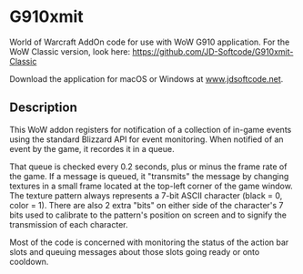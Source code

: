 # G910xmit
World of Warcraft AddOn code for use with WoW G910 application. For the WoW Classic version, look here: https://github.com/JD-Softcode/G910xmit-Classic

Download the application for macOS or Windows at www.jdsoftcode.net.

## Description
This WoW addon registers for notification of a collection of in-game events using the standard Blizzard API for event monitoring. When notified of an event by the game, it recordes it in a queue.

That queue is checked every 0.2 seconds, plus or minus the frame rate of the game. If a message is queued, it "transmits" the message by changing textures in a small frame located at the top-left corner of the game window. The texture pattern always represents a 7-bit ASCII character (black = 0, color = 1). There are also 2 extra "bits" on either side of the character's 7 bits used to calibrate to the pattern's position on screen and to signify the transmission of each character.

Most of the code is concerned with monitoring the status of the action bar slots and queuing messages about those slots going ready or onto cooldown.
